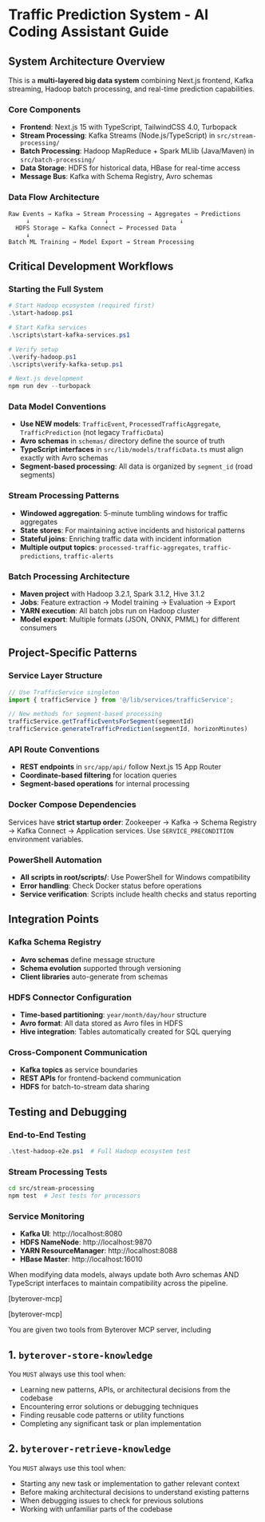 # Traffic Prediction System - AI Coding Assistant Guide

## System Architecture Overview

This is a **multi-layered big data system** combining Next.js frontend, Kafka streaming, Hadoop batch processing, and real-time prediction capabilities.

### Core Components
- **Frontend**: Next.js 15 with TypeScript, TailwindCSS 4.0, Turbopack
- **Stream Processing**: Kafka Streams (Node.js/TypeScript) in `src/stream-processing/`
- **Batch Processing**: Hadoop MapReduce + Spark MLlib (Java/Maven) in `src/batch-processing/`
- **Data Storage**: HDFS for historical data, HBase for real-time access
- **Message Bus**: Kafka with Schema Registry, Avro schemas

### Data Flow Architecture
```
Raw Events → Kafka → Stream Processing → Aggregates → Predictions
     ↓                     ↓                    ↓
  HDFS Storage ← Kafka Connect ← Processed Data
     ↓
Batch ML Training → Model Export → Stream Processing
```

## Critical Development Workflows

### Starting the Full System
```powershell
# Start Hadoop ecosystem (required first)
.\start-hadoop.ps1

# Start Kafka services 
.\scripts\start-kafka-services.ps1

# Verify setup
.\verify-hadoop.ps1
.\scripts\verify-kafka-setup.ps1

# Next.js development
npm run dev --turbopack
```

### Data Model Conventions
- **Use NEW models**: `TrafficEvent`, `ProcessedTrafficAggregate`, `TrafficPrediction` (not legacy `TrafficData`)
- **Avro schemas** in `schemas/` directory define the source of truth
- **TypeScript interfaces** in `src/lib/models/trafficData.ts` must align exactly with Avro schemas
- **Segment-based processing**: All data is organized by `segment_id` (road segments)

### Stream Processing Patterns
- **Windowed aggregation**: 5-minute tumbling windows for traffic aggregates
- **State stores**: For maintaining active incidents and historical patterns  
- **Stateful joins**: Enriching traffic data with incident information
- **Multiple output topics**: `processed-traffic-aggregates`, `traffic-predictions`, `traffic-alerts`

### Batch Processing Architecture
- **Maven project** with Hadoop 3.2.1, Spark 3.1.2, Hive 3.1.2
- **Jobs**: Feature extraction → Model training → Evaluation → Export
- **YARN execution**: All batch jobs run on Hadoop cluster
- **Model export**: Multiple formats (JSON, ONNX, PMML) for different consumers

## Project-Specific Patterns

### Service Layer Structure
```typescript
// Use TrafficService singleton
import { trafficService } from '@/lib/services/trafficService';

// New methods for segment-based processing
trafficService.getTrafficEventsForSegment(segmentId)
trafficService.generateTrafficPrediction(segmentId, horizonMinutes)
```

### API Route Conventions
- **REST endpoints** in `src/app/api/` follow Next.js 15 App Router
- **Coordinate-based filtering** for location queries
- **Segment-based operations** for internal processing

### Docker Compose Dependencies
Services have **strict startup order**: Zookeeper → Kafka → Schema Registry → Kafka Connect → Application services. Use `SERVICE_PRECONDITION` environment variables.

### PowerShell Automation
- **All scripts in root/scripts/**: Use PowerShell for Windows compatibility
- **Error handling**: Check Docker status before operations
- **Service verification**: Scripts include health checks and status reporting

## Integration Points

### Kafka Schema Registry
- **Avro schemas** define message structure
- **Schema evolution** supported through versioning
- **Client libraries** auto-generate from schemas

### HDFS Connector Configuration
- **Time-based partitioning**: `year/month/day/hour` structure
- **Avro format**: All data stored as Avro files in HDFS
- **Hive integration**: Tables automatically created for SQL querying

### Cross-Component Communication
- **Kafka topics** as service boundaries
- **REST APIs** for frontend-backend communication  
- **HDFS** for batch-to-stream data sharing

## Testing and Debugging

### End-to-End Testing
```powershell
.\test-hadoop-e2e.ps1  # Full Hadoop ecosystem test
```

### Stream Processing Tests
```bash
cd src/stream-processing
npm test  # Jest tests for processors
```

### Service Monitoring
- **Kafka UI**: http://localhost:8080
- **HDFS NameNode**: http://localhost:9870  
- **YARN ResourceManager**: http://localhost:8088
- **HBase Master**: http://localhost:16010

When modifying data models, always update both Avro schemas AND TypeScript interfaces to maintain compatibility across the pipeline.

[byterover-mcp]

[byterover-mcp]

You are given two tools from Byterover MCP server, including
## 1. `byterover-store-knowledge`
You `MUST` always use this tool when:

+ Learning new patterns, APIs, or architectural decisions from the codebase
+ Encountering error solutions or debugging techniques
+ Finding reusable code patterns or utility functions
+ Completing any significant task or plan implementation

## 2. `byterover-retrieve-knowledge`
You `MUST` always use this tool when:

+ Starting any new task or implementation to gather relevant context
+ Before making architectural decisions to understand existing patterns
+ When debugging issues to check for previous solutions
+ Working with unfamiliar parts of the codebase
